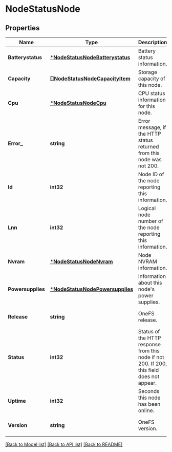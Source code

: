 # NodeStatusNode

## Properties
Name | Type | Description | Notes
------------ | ------------- | ------------- | -------------
**Batterystatus** | [***NodeStatusNodeBatterystatus**](NodeStatusNodeBatterystatus.md) | Battery status information. | [optional] [default to null]
**Capacity** | [**[]NodeStatusNodeCapacityItem**](NodeStatusNodeCapacityItem.md) | Storage capacity of this node. | [optional] [default to null]
**Cpu** | [***NodeStatusNodeCpu**](NodeStatusNodeCpu.md) | CPU status information for this node. | [optional] [default to null]
**Error_** | **string** | Error message, if the HTTP status returned from this node was not 200. | [optional] [default to null]
**Id** | **int32** | Node ID of the node reporting this information. | [optional] [default to null]
**Lnn** | **int32** | Logical node number of the node reporting this information. | [optional] [default to null]
**Nvram** | [***NodeStatusNodeNvram**](NodeStatusNodeNvram.md) | Node NVRAM information. | [optional] [default to null]
**Powersupplies** | [***NodeStatusNodePowersupplies**](NodeStatusNodePowersupplies.md) | Information about this node&#39;s power supplies. | [optional] [default to null]
**Release** | **string** | OneFS release. | [optional] [default to null]
**Status** | **int32** | Status of the HTTP response from this node if not 200.  If 200, this field does not appear. | [optional] [default to null]
**Uptime** | **int32** | Seconds this node has been online. | [optional] [default to null]
**Version** | **string** | OneFS version. | [optional] [default to null]

[[Back to Model list]](../README.md#documentation-for-models) [[Back to API list]](../README.md#documentation-for-api-endpoints) [[Back to README]](../README.md)


